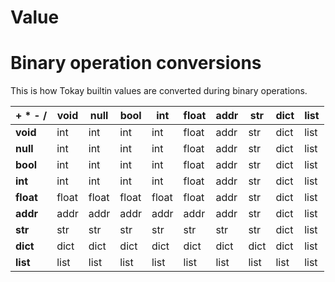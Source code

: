 # Value

# Binary operation conversions

This is how Tokay builtin values are converted during binary operations.

|  + * - /  | **void** | **null** | **bool** | **int** | **float** | **addr** | **str** | **dict** | **list**
| --------- | -------- | -------- | -------- | ------- | --------- | -------- | ------- | -------- | --------
| **void**  |   int    |   int    |   int    |   int   |   float   |   addr   |   str   |   dict   |   list
| **null**  |   int    |   int    |   int    |   int   |   float   |   addr   |   str   |   dict   |   list
| **bool**  |   int    |   int    |   int    |   int   |   float   |   addr   |   str   |   dict   |   list
| **int**   |   int    |   int    |   int    |   int   |   float   |   addr   |   str   |   dict   |   list
| **float** |   float  |   float  |   float  |   float |   float   |   addr   |   str   |   dict   |   list
| **addr**  |   addr   |   addr   |   addr   |   addr  |   addr    |   addr   |   str   |   dict   |   list
| **str**   |   str    |   str    |   str    |   str   |   str     |   str    |   str   |   dict   |   list
| **dict**  |   dict   |   dict   |   dict   |   dict  |   dict    |   dict   |   dict  |   dict   |   list
| **list**  |   list   |   list   |   list   |   list  |   list    |   list   |   list  |   list   |   list
